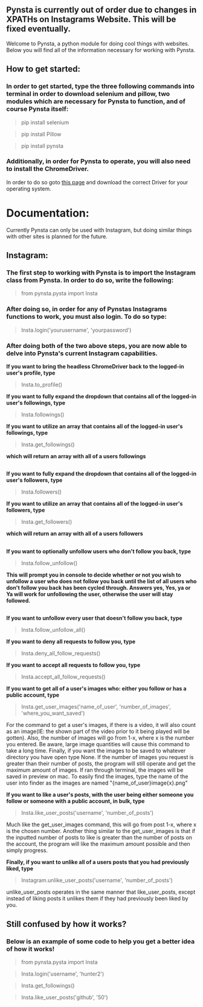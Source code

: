 ## Pynsta is currently out of order due to changes in XPATHs on Instagrams Website.  This will be fixed eventually.


Welcome to Pynsta, a python module for doing cool things with websites.  Below you will find all of the information necessary for working with Pynsta.


## How to get started:
### In order to get started, type the three following commands into terminal in order to download selenium and pillow, two modules which are necessary for Pynsta to function, and of course Pynsta itself:
> pip install selenium

> pip install Pillow

> pip install pynsta
### Additionally, in order for Pynsta to operate, you will also need to install the ChromeDriver.
In order to do so goto [this page](https://chromedriver.storage.googleapis.com/index.html?path=2.40/) and download  the correct Driver for your operating system.

# Documentation:
Currently Pynsta can only be used with Instagram, but doing similar things with other sites is planned for the future.
## Instagram:

### The first step to working with Pynsta is to import the Instagram class from Pynsta.  In order to do so, write the following:

> from pynsta.pysta import Insta 
### After doing so, in order for any of Pynstas Instagrams functions to work, you must also login.  To do so type:
> Insta.login('yourusername', 'yourpassword')

### After doing both of the two above steps, you are now able to delve into Pynsta's current Instagram capabilities.

**If you want to bring the headless ChromeDriver back to the logged-in user's profile, type**
> Insta.to_profile()

**If you want to fully expand the dropdown that contains all of the logged-in user's followings, type**
> Insta.followings()

**If you want to utilize an array that contains all of the logged-in user's followings, type**
> Insta.get_followings()

**which will return an array with all of a users followings**

##

**If you want to fully expand the dropdown that contains all of the logged-in user's followers, type**
> Insta.followers()

**If you want to utilize an array that contains all of the logged-in user's followers, type**
> Insta.get_followers()

**which will return an array with all of a users followers**

##

**If you want to optionally unfollow users who don't follow you back, type**
> Insta.follow_unfollow()

**This will prompt you in console to decide whether or not you wish to unfollow a user who does not follow you back until the list of all users who don't follow you back has been cycled through.  Answers yes, Yes, ya or Ya will work for unfollowing the user, otherwise the user will stay followed.**
##
**If you want to unfollow every user that doesn't follow you back, type**
> Insta.follow_unfollow_all()

**If you want to deny all requests to follow you, type**
> Insta.deny_all_follow_requests()

**If you want to accept all requests to follow you, type**
> Insta.accept_all_follow_requests()

**If you want to get all of a user's images who: either you follow or has a public account, type**
> Insta.get_user_images('name_of_user', 'number_of_images', 'where_you_want_saved')

For the command to get a user's images, if there is a video, it will also count as an image(IE: the shown part of the video prior to it being played will be gotten).  Also, the number of images will go from 1-x, where x is the number you entered.  Be aware, large image quantities will cause this command to take a long time.  Finally, if you want the images to be saved to whatever directory you have open type None.  If the number of images you request is greater than their number of posts, the program will still operate and get the maximum amount of images.  If ran through terminal, the images will be saved in preview on mac.  To easily find the images, type the name of the user into finder as the images are named "{name_of_user}image{x}.png"

**If you want to like a user's posts, with the user being either someone you follow or someone with a public account, in bulk, type**
> Insta.like_user_posts('username', 'number_of_posts')

Much like the get_user_images command, this will go from post 1-x, where x is the chosen number.  Another thing similar to the get_user_images is that if the inputted number of posts to like is greater than the number of posts on the account, the program will like the maximum amount possible and then simply progress.

**Finally, if you want to unlike all of a users posts that you had previously liked, type**
> Instagram.unlike_user_posts('username', 'number_of_posts')

unlike_user_posts operates in the same manner that like_user_posts, except instead of liking posts it unlikes them if they had previously been liked by you.


## Still confused by how it works?
### Below is an example of some code to help you get a better idea of how it works!

> from pynsta.pysta import Insta

> Insta.login('username', 'hunter2')

> Insta.get_followings()

> Insta.like_user_posts('github', '50')


